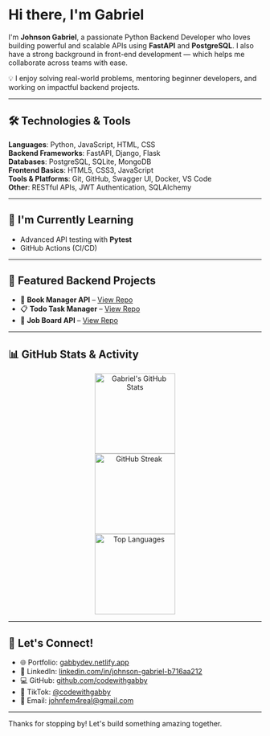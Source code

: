 # Hi there, I'm Gabriel

I'm **Johnson Gabriel**, a passionate Python Backend Developer who loves building powerful and scalable APIs using **FastAPI** and **PostgreSQL**. I also have a strong background in front-end development — which helps me collaborate across teams with ease. 

💡 I enjoy solving real-world problems, mentoring beginner developers, and working on impactful backend projects.

---

## 🛠 Technologies & Tools

**Languages**: Python, JavaScript, HTML, CSS  
**Backend Frameworks**: FastAPI, Django, Flask  
**Databases**: PostgreSQL, SQLite, MongoDB  
**Frontend Basics**: HTML5, CSS3, JavaScript  
**Tools & Platforms**: Git, GitHub, Swagger UI, Docker, VS Code  
**Other**: RESTful APIs, JWT Authentication, SQLAlchemy

---

## 🚧 I'm Currently Learning

- Advanced API testing with **Pytest**
- GitHub Actions (CI/CD)

---

## 📂 Featured Backend Projects

- 📘 **Book Manager API** – [View Repo](https://github.com/codewithgabby/book-manager-api)  
- 📋 **Todo Task Manager** – [View Repo](https://github.com/codewithgabby/todo-api)  
- 📅 **Job Board API** – [View Repo](https://github.com/codewithgabby/event-rsvp-api)

---

## 📊 GitHub Stats & Activity

<!-- GitHub Stats - Theme-Aware -->
<p align="center">

  <!-- Dark Mode -->
  <picture>
    <source media="(prefers-color-scheme: dark)" srcset="https://github-readme-stats.vercel.app/api?username=codewithgabby&show_icons=true&theme=github_dark&hide_title=true" />
    <source media="(prefers-color-scheme: light)" srcset="https://github-readme-stats.vercel.app/api?username=codewithgabby&show_icons=true&theme=default&hide_title=true" />
    <img src="https://github-readme-stats.vercel.app/api?username=codewithgabby&show_icons=true" alt="Gabriel's GitHub Stats" height="160" />
  </picture>

  <br/>

  <!-- GitHub Streak -->
  <picture>
    <source media="(prefers-color-scheme: dark)" srcset="https://github-readme-streak-stats.herokuapp.com?user=codewithgabby&theme=github-dark&hide_border=true" />
    <source media="(prefers-color-scheme: light)" srcset="https://github-readme-streak-stats.herokuapp.com?user=codewithgabby&theme=default&hide_border=true" />
    <img src="https://github-readme-streak-stats.herokuapp.com?user=codewithgabby" alt="GitHub Streak" height="160" />
  </picture>

  <br/>

  <!-- Top Languages -->
  <picture>
    <source media="(prefers-color-scheme: dark)" srcset="https://github-readme-stats.vercel.app/api/top-langs/?username=codewithgabby&layout=compact&theme=github_dark&hide_border=true" />
    <source media="(prefers-color-scheme: light)" srcset="https://github-readme-stats.vercel.app/api/top-langs/?username=codewithgabby&layout=compact&theme=default&hide_border=true" />
    <img src="https://github-readme-stats.vercel.app/api/top-langs/?username=codewithgabby&layout=compact" alt="Top Languages" height="160" />
  </picture>

</p>

---

## 📢 Let's Connect!

- 🌐 Portfolio: [gabbydev.netlify.app](https://gabbydev.netlify.app)  
- 💼 LinkedIn: [linkedin.com/in/johnson-gabriel-b716aa212](https://www.linkedin.com/in/johnson-gabriel-b716aa212/)  
- 💻 GitHub: [github.com/codewithgabby](https://github.com/codewithgabby)  
- 🎥 TikTok: [@codewithgabby](https://tiktok.com/@codewithgabby)  
- 📩 Email: johnfem4real@gmail.com

---

Thanks for stopping by! Let's build something amazing together.
